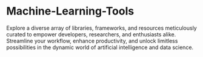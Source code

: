 # Machine-Learning-Tools
Explore a diverse array of libraries, frameworks, and resources meticulously curated to empower developers, researchers, and enthusiasts alike. Streamline your workflow, enhance productivity, and unlock limitless possibilities in the dynamic world of artificial intelligence and data science.
